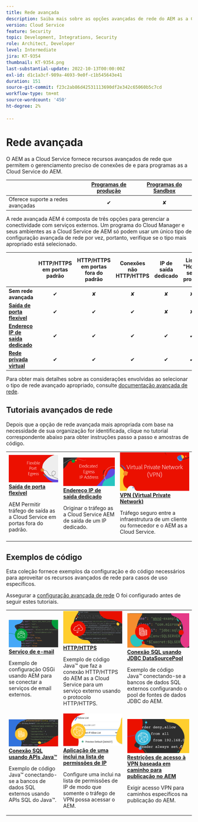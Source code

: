 ```yaml
---
title: Rede avançada
description: Saiba mais sobre as opções avançadas de rede do AEM as a Cloud Service.
version: Cloud Service
feature: Security
topic: Development, Integrations, Security
role: Architect, Developer
level: Intermediate
jira: KT-9354
thumbnail: KT-9354.png
last-substantial-update: 2022-10-13T00:00:00Z
exl-id: d1c1a3cf-989a-4693-9e0f-c1b545643e41
duration: 151
source-git-commit: f23c2ab86d42531113690df2e342c65060b5c7cd
workflow-type: tm+mt
source-wordcount: '450'
ht-degree: 2%

---
```


# Rede avançada

O AEM as a Cloud Service fornece recursos avançados de rede que permitem o gerenciamento preciso de conexões de e para programas as a Cloud Service do AEM.

|                                                   | [Programas de produção](https://experienceleague.adobe.com/docs/experience-manager-cloud-service/content/implementing/using-cloud-manager/programs/introduction-production-programs.html) | [Programas do Sandbox](https://experienceleague.adobe.com/docs/experience-manager-cloud-service/content/implementing/using-cloud-manager/programs/introduction-sandbox-programs.html) |
|---------------------------------------------------|:-----------------------:|:---------------------:|
| Oferece suporte a redes avançadas | ✔ | ✘ |


A rede avançada AEM é composta de três opções para gerenciar a conectividade com serviços externos. Um programa do Cloud Manager e seus ambientes as a Cloud Service de AEM só podem usar um único tipo de configuração avançada de rede por vez, portanto, verifique se o tipo mais apropriado está selecionado.

|                                   | HTTP/HTTPS em portas padrão | HTTP/HTTPS em portas fora do padrão | Conexões não HTTP/HTTPS | IP de saída dedicado | Lista &quot;Hosts sem proxy&quot; | Conectar-se a serviços protegidos por VPN | Limitar o tráfego de publicação de AEM por IP |
|-----------------------------------|:----------------------------:|:--------------------------------:|:--------------------------:|:-------------------:|:-------------------------------------:|:-------------------------------------:|:----:|
| __Sem rede avançada__ | ✔ | ✘ | ✘ | ✘ | ✘ | ✘ | ✘ |
| [__Saída de porta flexível__](./flexible-port-egress.md) | ✔ | ✔ | ✔ | ✘ | ✘ | ✘ | ✘ |
| [__Endereço IP de saída dedicado__](./dedicated-egress-ip-address.md) | ✔ | ✔ | ✔ | ✔ | ✔ | ✘ | ✘ |
| [__Rede privada virtual__](./vpn.md) | ✔ | ✔ | ✔ | ✔ | ✔ | ✔ | ✔ |


Para obter mais detalhes sobre as considerações envolvidas ao selecionar o tipo de rede avançado apropriado, consulte [documentação avançada de rede](https://experienceleague.adobe.com/docs/experience-manager-cloud-service/security/configuring-advanced-networking.html).

## Tutoriais avançados de rede

Depois que a opção de rede avançada mais apropriada com base na necessidade de sua organização for identificada, clique no tutorial correspondente abaixo para obter instruções passo a passo e amostras de código.

<table>
  <tr>
   <td>
      <a  href="./flexible-port-egress.md"><img alt="Saída de porta flexível" src="./assets/flexible-port-egress.png"/></a>
      <div><strong><a href="./flexible-port-egress.md">Saída de porta flexível</a></strong></div>
      <p>
          AEM Permitir tráfego de saída as a Cloud Service em portas fora do padrão.
      </p>
    </td>   
   <td>
      <a  href="./dedicated-egress-ip-address.md"><img alt="Endereço IP de saída FileDedicated" src="./assets/dedicated-egress-ip-address.png"/></a>
      <div><strong><a href="./dedicated-egress-ip-address.md">Endereço IP de saída dedicado</a></strong></div>
      <p>
        Originar o tráfego as a Cloud Service AEM de saída de um IP dedicado.
      </p>
    </td>   
   <td>
      <a  href="./vpn.md"><img alt="VPN (Virtual Private Network)" src="./assets/vpn.png"/></a>
      <div><strong><a href="./vpn.md">VPN (Virtual Private Network)</a></strong></div>
      <p>
        Tráfego seguro entre a infraestrutura de um cliente ou fornecedor e o AEM as a Cloud Service.
      </p>
    </td>   
  </tr>
</table>

## Exemplos de código

Esta coleção fornece exemplos da configuração e do código necessários para aproveitar os recursos avançados de rede para casos de uso específicos.

Assegurar a [configuração avançada de rede](#advanced-networking) O foi configurado antes de seguir estes tutoriais.

<table><tr>
   <td>
      <a  href="./examples/email-service.md"><img alt="VPN (Virtual Private Network)" src="./assets/code-examples__email.png"/></a>
      <div><strong><a href="./examples/email-service.md">Serviço de e-mail</a></strong></div>
      <p>
        Exemplo de configuração OSGi usando AEM para se conectar a serviços de email externos.
      </p>
    </td>  
    <td>
        <a  href="./examples/http-dedicated-egress-ip-vpn.md"><img alt="HTTP/HTTPS" src="./assets/code-examples__http.png"/></a>
        <div><strong><a href="./examples/http-dedicated-egress-ip-vpn.md">HTTP/HTTPS</a></strong></div>
        <p>
            Exemplo de código Java™ que faz a conexão HTTP/HTTPS do AEM as a Cloud Service para um serviço externo usando o protocolo HTTP/HTTPS.
        </p>
    </td>
    <td>
      <a  href="./examples/sql-datasourcepool.md"><img alt="Conexão SQL usando JDBC DataSourcePool" src="./assets//code-examples__sql-osgi.png"/></a>
      <div><strong><a href="./examples/sql-datasourcepool.md">Conexão SQL usando JDBC DataSourcePool</a></strong></div>
      <p>
            Exemplo de código Java™ conectando-se a bancos de dados SQL externos configurando o pool de fontes de dados JDBC do AEM.
      </p>
    </td>   
    </tr><tr>
    <td>
      <a  href="./examples/sql-java-apis.md"><img alt="Conexão SQL usando APIs Java" src="./assets/code-examples__sql-java-api.png"/></a>
      <div><strong><a href="./examples/sql-java-apis.md">Conexão SQL usando APIs Java™</a></strong></div>
      <p>
            Exemplo de código Java™ conectando-se a bancos de dados SQL externos usando APIs SQL do Java™.
      </p>
    </td>   
    <td>
      <a  href="https://experienceleague.adobe.com/docs/experience-manager-cloud-service/implementing/using-cloud-manager/ip-allow-lists/apply-allow-list.html"><img alt="Aplicação de uma lista de permissões de IP" src="./assets/code_examples__vpn-allow-list.png"/></a>
      <div><strong><a href="https://experienceleague.adobe.com/docs/experience-manager-cloud-service/implementing/using-cloud-manager/ip-allow-lists/apply-allow-list.html">Aplicação de uma inclui na lista de permissões de IP</a></strong></div>
      <p>
            Configure uma inclui na lista de permissões de IP de modo que somente o tráfego de VPN possa acessar o AEM.
      </p>
    </td>
   <td>
      <a  href="https://experienceleague.adobe.com/docs/experience-manager-cloud-service/security/configuring-advanced-networking.html#restrict-vpn-to-ingress-connections"><img alt="Restrições de acesso à VPN baseada em caminho para publicação no AEM" src="./assets/code_examples__vpn-path-allow-list.png"/></a>
      <div><strong><a href="https://experienceleague.adobe.com/docs/experience-manager-cloud-service/security/configuring-advanced-networking.html#restrict-vpn-to-ingress-connections">Restrições de acesso à VPN baseada em caminho para publicação no AEM</a></strong></div>
      <p>
            Exigir acesso VPN para caminhos específicos na publicação do AEM.
      </p>
    </td>
</tr>
</table>
